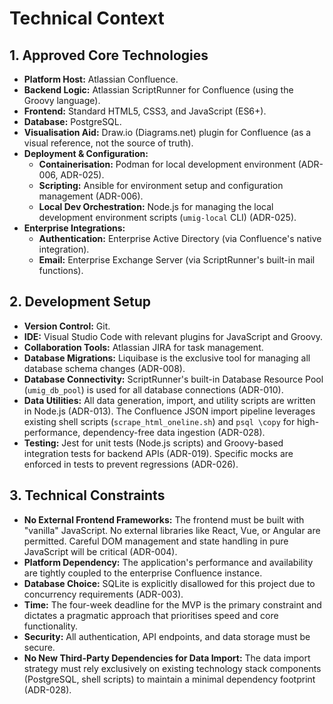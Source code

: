# Technical Context

## 1. Approved Core Technologies

*   **Platform Host:** Atlassian Confluence.
*   **Backend Logic:** Atlassian ScriptRunner for Confluence (using the Groovy language).
*   **Frontend:** Standard HTML5, CSS3, and JavaScript (ES6+).
*   **Database:** PostgreSQL.
*   **Visualisation Aid:** Draw.io (Diagrams.net) plugin for Confluence (as a visual reference, not the source of truth).
*   **Deployment & Configuration:**
    *   **Containerisation:** Podman for local development environment (ADR-006, ADR-025).
    *   **Scripting:** Ansible for environment setup and configuration management (ADR-006).
    *   **Local Dev Orchestration:** Node.js for managing the local development environment scripts (`umig-local` CLI) (ADR-025).
*   **Enterprise Integrations:**
    *   **Authentication:** Enterprise Active Directory (via Confluence's native integration).
    *   **Email:** Enterprise Exchange Server (via ScriptRunner's built-in mail functions).

## 2. Development Setup

*   **Version Control:** Git.
*   **IDE:** Visual Studio Code with relevant plugins for JavaScript and Groovy.
*   **Collaboration Tools:** Atlassian JIRA for task management.
*   **Database Migrations:** Liquibase is the exclusive tool for managing all database schema changes (ADR-008).
*   **Database Connectivity:** ScriptRunner's built-in Database Resource Pool (`umig_db_pool`) is used for all database connections (ADR-010).
*   **Data Utilities:** All data generation, import, and utility scripts are written in Node.js (ADR-013). The Confluence JSON import pipeline leverages existing shell scripts (`scrape_html_oneline.sh`) and `psql \copy` for high-performance, dependency-free data ingestion (ADR-028).
*   **Testing:** Jest for unit tests (Node.js scripts) and Groovy-based integration tests for backend APIs (ADR-019). Specific mocks are enforced in tests to prevent regressions (ADR-026).

## 3. Technical Constraints

*   **No External Frontend Frameworks:** The frontend must be built with "vanilla" JavaScript. No external libraries like React, Vue, or Angular are permitted. Careful DOM management and state handling in pure JavaScript will be critical (ADR-004).
*   **Platform Dependency:** The application's performance and availability are tightly coupled to the enterprise Confluence instance.
*   **Database Choice:** SQLite is explicitly disallowed for this project due to concurrency requirements (ADR-003).
*   **Time:** The four-week deadline for the MVP is the primary constraint and dictates a pragmatic approach that prioritises speed and core functionality.
*   **Security:** All authentication, API endpoints, and data storage must be secure.
*   **No New Third-Party Dependencies for Data Import:** The data import strategy must rely exclusively on existing technology stack components (PostgreSQL, shell scripts) to maintain a minimal dependency footprint (ADR-028).
